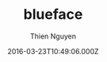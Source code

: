 ---
title: blueface
github: 'https://github.com/tnguyen/blueface'
demo: 'https://thien.github.io/blueface/'
author: Thien Nguyen
ssg:
  - Jekyll
cms:
  - No Cms
date: 2016-03-23T10:49:06.000Z
github_branch: master
description: A minimalist Jekyll theme.
stale: true
---